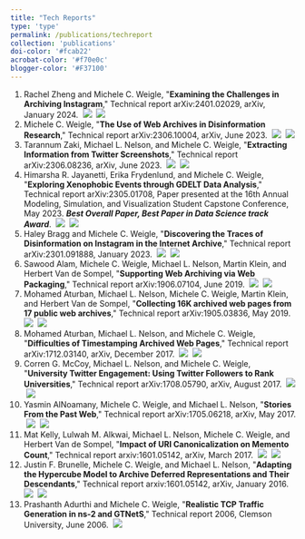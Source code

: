 ```yaml
---
title: "Tech Reports"
type: 'type'
permalink: /publications/techreport
collection: 'publications'
doi-color: '#fcab22'
acrobat-color: '#f70e0c'
blogger-color: '#F37100'
---
```

1. Rachel Zheng and Michele C. Weigle, "**Examining the Challenges in Archiving Instagram**," Technical report arXiv:2401.02029, arXiv, January 2024. &nbsp;<a href='https://arxiv.org/abs/2401.02029' target='_blank' class='btn btn--mcwarxiv'><img src='../images/arxiv-logo-16px-high.png'/></a> &nbsp;<a href='/publications/bibtex#zheng-2024' target='_blank' class='btn btn--mcwbibtex'><img src='../images/BibTeX_logo-16px-high.png'/></a>
1. Michele C. Weigle, "**The Use of Web Archives in Disinformation Research**," Technical report arXiv:2306.10004, arXiv, June 2023. &nbsp;<a href='https://arxiv.org/abs/2306.10004' target='_blank' class='btn btn--mcwarxiv'><img src='../images/arxiv-logo-16px-high.png'/></a> &nbsp;<a href='/publications/bibtex#weigle-2023' target='_blank' class='btn btn--mcwbibtex'><img src='../images/BibTeX_logo-16px-high.png'/></a>
1. Tarannum Zaki, Michael L. Nelson, and Michele C. Weigle, "**Extracting Information from Twitter Screenshots**," Technical report arXiv:2306.08236, arXiv, June 2023. &nbsp;<a href='https://arxiv.org/abs/2306.08236' target='_blank' class='btn btn--mcwarxiv'><img src='../images/arxiv-logo-16px-high.png'/></a> &nbsp;<a href='/publications/bibtex#zaki-2023' target='_blank' class='btn btn--mcwbibtex'><img src='../images/BibTeX_logo-16px-high.png'/></a>
1. Himarsha R. Jayanetti, Erika Frydenlund, and Michele C. Weigle, "**Exploring Xenophobic Events through GDELT Data Analysis**," Technical report arXiv:2305.01708, Paper presented at the 16th Annual Modeling, Simulation, and Visualization Student Capstone Conference, May 2023. ***Best Overall Paper, Best Paper in Data Science track Award***.  &nbsp;<a href='https://arxiv.org/abs/2305.01708' target='_blank' class='btn btn--mcwarxiv'><img src='../images/arxiv-logo-16px-high.png'/></a> &nbsp;<a href='/publications/bibtex#jayanetti-msvcc23' target='_blank' class='btn btn--mcwbibtex'><img src='../images/BibTeX_logo-16px-high.png'/></a>
1. Haley Bragg and Michele C. Weigle, "**Discovering the Traces of Disinformation on Instagram in the Internet Archive**," Technical report arXiv:2301.091888, January 2023. &nbsp;<a href='https://arxiv.org/abs/2301.09188' target='_blank' class='btn btn--mcwarxiv'><img src='../images/arxiv-logo-16px-high.png'/></a> &nbsp;<a href='/publications/bibtex#bragg-reu-arxiv' target='_blank' class='btn btn--mcwbibtex'><img src='../images/BibTeX_logo-16px-high.png'/></a>
1. Sawood Alam, Michele C. Weigle, Michael L. Nelson, Martin Klein, and Herbert Van de Sompel, "**Supporting Web Archiving via Web Packaging**," Technical report arXiv:1906.07104, June 2019. &nbsp;<a href='https://arxiv.org/abs/1906.07104' target='_blank' class='btn btn--mcwarxiv'><img src='../images/arxiv-logo-16px-high.png'/></a> &nbsp;<a href='/publications/bibtex#alam-arxiv19a' target='_blank' class='btn btn--mcwbibtex'><img src='../images/BibTeX_logo-16px-high.png'/></a>
1. Mohamed Aturban, Michael L. Nelson, Michele C. Weigle, Martin Klein, and Herbert Van de Sompel, "**Collecting 16K archived web pages from 17 public web archives**," Technical report arXiv:1905.03836, May 2019. &nbsp;<a href='https://arxiv.org/abs/1905.03836' target='_blank' class='btn btn--mcwarxiv'><img src='../images/arxiv-logo-16px-high.png'/></a> &nbsp;<a href='/publications/bibtex#aturban-arxiv19' target='_blank' class='btn btn--mcwbibtex'><img src='../images/BibTeX_logo-16px-high.png'/></a>
1. Mohamed Aturban, Michael L. Nelson, and Michele C. Weigle, "**Difficulties of Timestamping Archived Web Pages**," Technical report arXiv:1712.03140, arXiv, December 2017. &nbsp;<a href='https://arxiv.org/abs/1712.03140' target='_blank' class='btn btn--mcwarxiv'><img src='../images/arxiv-logo-16px-high.png'/></a> &nbsp;<a href='/publications/bibtex#aturban-arxiv17' target='_blank' class='btn btn--mcwbibtex'><img src='../images/BibTeX_logo-16px-high.png'/></a>
1. Corren G. McCoy, Michael L. Nelson, and Michele C. Weigle, "**University Twitter Engagement: Using Twitter Followers to Rank Universities**," Technical report arXiv:1708.05790, arXiv, August 2017. &nbsp;<a href='https://arxiv.org/abs/1708.05790' target='_blank' class='btn btn--mcwarxiv'><img src='../images/arxiv-logo-16px-high.png'/></a> &nbsp;<a href='/publications/bibtex#mccoy-arxiv17' target='_blank' class='btn btn--mcwbibtex'><img src='../images/BibTeX_logo-16px-high.png'/></a>
1. Yasmin AlNoamany, Michele C. Weigle, and Michael L. Nelson, "**Stories From the Past Web**," Technical report arXiv:1705.06218, arXiv, May 2017. &nbsp;<a href='http://arxiv.org/abs/1705.06218' target='_blank' class='btn btn--mcwarxiv'><img src='../images/arxiv-logo-16px-high.png'/></a> &nbsp;<a href='/publications/bibtex#alnoamany-arxiv17' target='_blank' class='btn btn--mcwbibtex'><img src='../images/BibTeX_logo-16px-high.png'/></a>
1. Mat Kelly, Lulwah M. Alkwai, Michael L. Nelson, Michele C. Weigle, and Herbert Van de Sompel, "**Impact of URI Canonicalization on Memento Count**," Technical report arxiv:1601.05142, arXiv, March 2017. &nbsp;<a href='http://arxiv.org/abs/1703.03302' target='_blank' class='btn btn--mcwarxiv'><img src='../images/arxiv-logo-16px-high.png'/></a> &nbsp;<a href='/publications/bibtex#kelly-arxiv17' target='_blank' class='btn btn--mcwbibtex'><img src='../images/BibTeX_logo-16px-high.png'/></a>
1. Justin F. Brunelle, Michele C. Weigle, and Michael L. Nelson, "**Adapting the Hypercube Model to Archive Deferred Representations and Their Descendants**," Technical report arxiv:1601.05142, arXiv, January 2016. &nbsp;<a href='http://arxiv.org/abs/1601.05142' target='_blank' class='btn btn--mcwarxiv'><img src='../images/arxiv-logo-16px-high.png'/></a> &nbsp;<a href='/publications/bibtex#brunelle-arxiv16' target='_blank' class='btn btn--mcwbibtex'><img src='../images/BibTeX_logo-16px-high.png'/></a>
1. Prashanth Adurthi and Michele C. Weigle, "**Realistic TCP Traffic Generation in ns-2 and GTNetS**," Technical report 2006, Clemson University, June 2006. <a href='http://www.cs.odu.edu/~mweigle/papers/adurthi-tmix-TR06.pdf' target='_blank'><i class='fas fa-solid fa-file-pdf' style='color: {{ page.acrobat-color }}'></i></a> &nbsp;<a href='/publications/bibtex#adurthi-tmix06' target='_blank' class='btn btn--mcwbibtex'><img src='../images/BibTeX_logo-16px-high.png'/></a>
